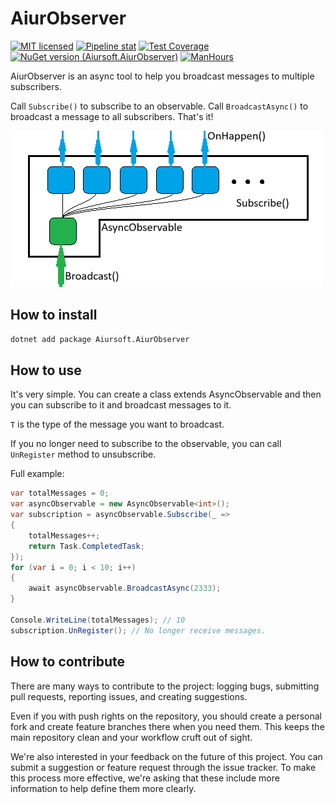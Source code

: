 # AiurObserver

[![MIT licensed](https://img.shields.io/badge/license-MIT-blue.svg)](https://gitlab.aiursoft.cn/aiursoft/AiurObserver/-/blob/master/LICENSE)
[![Pipeline stat](https://gitlab.aiursoft.cn/aiursoft/AiurObserver/badges/master/pipeline.svg)](https://gitlab.aiursoft.cn/aiursoft/AiurObserver/-/pipelines)
[![Test Coverage](https://gitlab.aiursoft.cn/aiursoft/AiurObserver/badges/master/coverage.svg)](https://gitlab.aiursoft.cn/aiursoft/AiurObserver/-/pipelines)
[![NuGet version (Aiursoft.AiurObserver)](https://img.shields.io/nuget/v/Aiursoft.AiurObserver.svg)](https://www.nuget.org/packages/Aiursoft.AiurObserver/)
[![ManHours](https://manhours.aiursoft.cn/r/gitlab.aiursoft.cn/aiursoft/AiurObserver.svg)](https://gitlab.aiursoft.cn/aiursoft/AiurObserver/-/commits/master?ref_type=heads)

AiurObserver is an async tool to help you broadcast messages to multiple subscribers.

Call `Subscribe()` to subscribe to an observable. Call `BroadcastAsync()` to broadcast a message to all subscribers. That's it!

![structure](assets/structure.png)

## How to install

```bash
dotnet add package Aiursoft.AiurObserver
```

## How to use

It's very simple. You can create a class extends AsyncObservable<T> and then you can subscribe to it and broadcast messages to it.

`T` is the type of the message you want to broadcast.

If you no longer need to subscribe to the observable, you can call `UnRegister` method to unsubscribe.

Full example:

```csharp
var totalMessages = 0;
var asyncObservable = new AsyncObservable<int>();
var subscription = asyncObservable.Subscribe(_ =>
{
    totalMessages++;
    return Task.CompletedTask;
});
for (var i = 0; i < 10; i++)
{
    await asyncObservable.BroadcastAsync(2333);
}

Console.WriteLine(totalMessages); // 10
subscription.UnRegister(); // No longer receive messages.
```

## How to contribute

There are many ways to contribute to the project: logging bugs, submitting pull requests, reporting issues, and creating suggestions.

Even if you with push rights on the repository, you should create a personal fork and create feature branches there when you need them. This keeps the main repository clean and your workflow cruft out of sight.

We're also interested in your feedback on the future of this project. You can submit a suggestion or feature request through the issue tracker. To make this process more effective, we're asking that these include more information to help define them more clearly.